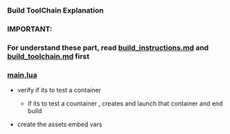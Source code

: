 
### Build ToolChain Explanation
### IMPORTANT:
### For understand these part, read [build_instructions.md](assets/docs/build_instructions.md) and [build_toolchain.md](/assets/docs/build_toolchain.md) first

### [main.lua](/build/main.lua)
- verify if its to test a container 
  - if its to test a countainer , creates and launch that container and end build

- create the assets embed vars